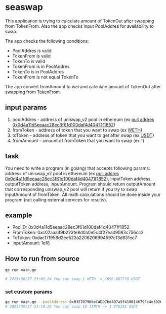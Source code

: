 # seaswap

This application is trying to calculate amount of TokenOut after swapping from TokenFrom. Also the app checks input PoolAddres for availability to swap.

The app checks the following conditions:

- PoolAddres is valid
- TokenFrom is valid
- TokenTo is valid
- TokenFrom is in PoolAddres
- TokenTo is in PoolAddres
- TokenFrom is not equal TokenTo

The app convert fromAmount to wei and calculate amount of TokenOut after swapping from TokenFrom.

## input params

1. poolAddres - address of uniswap_v2 pool in ethereum (ex [pull addres 0x0d4a11d5eeaac28ec3f61d100daf4d40471f1852](https://etherscan.io/address/0x0d4a11d5eeaac28ec3f61d100daf4d40471f1852))
2. fromToken - address of token that you want to swap (ex [WETH](https://etherscan.io/token/0xc02aaa39b223fe8d0a0e5c4f27ead9083c756cc2))
3. toToken - address of token that you want to get after swap (ex [USDT](https://etherscan.io/token/0xdac17f958d2ee523a2206206994597c13d831ec7))
4. fromAmount - amount of fromToken that you want to swap (ex 1)

## task

You need to write a program (in golang) that accepts following params: address of uniswap_v2 pool in ethereum (ex [pull addres 0x0d4a11d5eeaac28ec3f61d100daf4d40471f1852](https://etherscan.io/address/0x0d4a11d5eeaac28ec3f61d100daf4d40471f1852)), inputToken address, outputToken address, inputAmount. Program should return outputAmount that corresponding uniswap_v2 pool will return if you try to swap inputAmount of fromToken. All math calculations should be done inside your program (not calling external services for results).

## example

- PoolID: 0x0d4a11d5eeaac28ec3f61d100daf4d40471f1852
- FromToken: 0xc02aaa39b223fe8d0a0e5c4f27ead9083c756cc2
- ToToken: 0xdac17f958d2ee523a2206206994597c13d831ec7
- InputAmount: 1e18

## How to run from source

```bash
go run main.go

# 2023/08/27 23:02:24 You can swap 1 WETH -> 1650.607226 USDT
```

### set custom params

```bash
go run main.go --poolAddress 0x0357079bbeCADD7bd4B7a9f418014679Fc4e3926 --fromToken 0x111111111117dC0aa78b770fA6A738034120C302 --toToken 0xdAC17F958D2ee523a2206206994597C13D831ec7 --fromAmount 10
# 2023/08/27 23:10:26 You can swap 10 1INCH -> 1.976283 USDT
```
